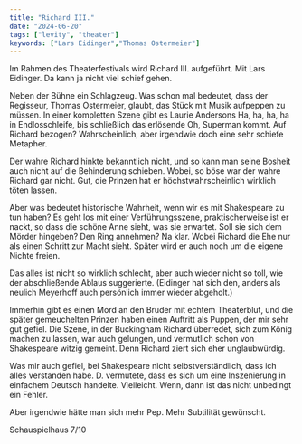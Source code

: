```yaml
---
title: "Richard III."
date: "2024-06-20"
tags: ["levity", "theater"]
keywords: ["Lars Eidinger","Thomas Ostermeier"]
---
```

Im Rahmen des Theaterfestivals wird Richard III. aufgeführt. Mit Lars Eidinger. Da kann ja nicht viel schief gehen.

Neben der Bühne ein Schlagzeug. Was schon mal bedeutet, dass der Regisseur, Thomas Ostermeier, glaubt, das Stück mit Musik aufpeppen zu müssen. In einer kompletten Szene gibt es Laurie Andersons Ha, ha, ha, ha in Endlosschleife, bis schließlich das erlösende Oh, Superman kommt. Auf Richard bezogen? Wahrscheinlich, aber irgendwie doch eine sehr schiefe Metapher.

Der wahre Richard hinkte bekanntlich nicht, und so kann man seine Bosheit auch nicht auf die Behinderung schieben. Wobei, so böse war der wahre Richard gar nicht. Gut, die Prinzen hat er höchstwahrscheinlich wirklich töten lassen.

Aber was bedeutet historische Wahrheit, wenn wir es mit Shakespeare zu tun haben? Es geht los mit einer Verführungsszene, praktischerweise ist er nackt, so dass die schöne Anne sieht, was sie erwartet. Soll sie sich dem Mörder hingeben? Den Ring annehmen? Na klar. Wobei Richard die Ehe nur als einen Schritt zur Macht sieht. Später wird er auch noch um die eigene Nichte freien.

Das alles ist nicht so wirklich schlecht, aber auch wieder nicht so toll, wie der abschließende Ablaus suggerierte. (Eidinger hat sich den, anders als neulich Meyerhoff auch persönlich immer wieder abgeholt.)

Immerhin gibt es einen Mord an den Bruder mit echtem Theaterblut, und die später gemeuchelten Prinzen haben einen Auftritt als Puppen, der mir sehr gut gefiel. Die Szene, in der Buckingham Richard überredet, sich zum König machen zu lassen, war auch gelungen, und vermutlich schon von Shakespeare witzig gemeint. Denn Richard ziert sich eher unglaubwürdig.

Was mir auch gefiel, bei Shakespeare nicht selbstverständlich, dass ich alles verstanden habe. D. vermutete, dass es sich um eine Inszenierung in einfachem Deutsch handelte. Vielleicht. Wenn, dann ist das nicht unbedingt ein Fehler.

Aber irgendwie hätte man sich mehr Pep. Mehr Subtilität gewünscht.

Schauspielhaus 7/10